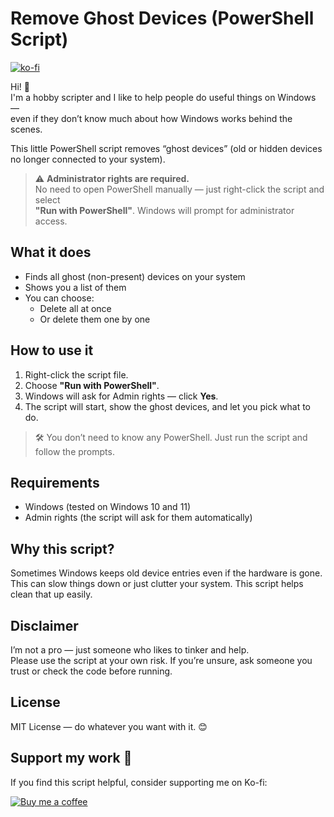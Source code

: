 # Remove Ghost Devices (PowerShell Script)
 [![ko-fi](https://ko-fi.com/img/githubbutton_sm.svg)](https://ko-fi.com/Q5Q31II1W0)

Hi! 👋  
I'm a hobby scripter and I like to help people do useful things on Windows —  
even if they don’t know much about how Windows works behind the scenes.

This little PowerShell script removes “ghost devices” (old or hidden devices no longer connected to your system).

> ⚠️ **Administrator rights are required.**  
> No need to open PowerShell manually — just right-click the script and select  
> **"Run with PowerShell"**. Windows will prompt for administrator access.

## What it does

- Finds all ghost (non-present) devices on your system
- Shows you a list of them
- You can choose:
  - Delete all at once
  - Or delete them one by one

## How to use it

1. Right-click the script file.
2. Choose **"Run with PowerShell"**.
3. Windows will ask for Admin rights — click **Yes**.
4. The script will start, show the ghost devices, and let you pick what to do.

> 🛠️ You don’t need to know any PowerShell. Just run the script and follow the prompts.

## Requirements

- Windows (tested on Windows 10 and 11)
- Admin rights (the script will ask for them automatically)

## Why this script?

Sometimes Windows keeps old device entries even if the hardware is gone.  
This can slow things down or just clutter your system. This script helps clean that up easily.

## Disclaimer

I’m not a pro — just someone who likes to tinker and help.  
Please use the script at your own risk. If you’re unsure, ask someone you trust or check the code before running.

## License

MIT License — do whatever you want with it. 😊

## Support my work 💖

If you find this script helpful, consider supporting me on Ko-fi:

[![Buy me a coffee](https://github.com/user-attachments/assets/1eb46c2a-b272-43c0-a3c1-a056674b5f31)](https://ko-fi.com/Q5Q31II1W0)


